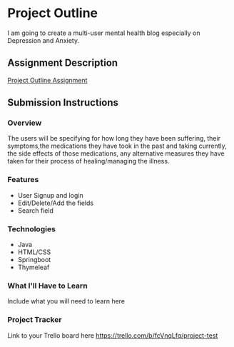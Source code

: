# Project Outline
I am going to create a multi-user mental health blog especially on Depression and Anxiety. 

## Assignment Description
[Project Outline Assignment](https://education.launchcode.org/liftoff/modules/assignments/project-outline)

## Submission Instructions

### Overview
The users will be specifying for how long they have been suffering, their symptoms,the medications they have took in the past and taking currently, the side effects of those medications, any alternative measures they have taken for their process of healing/managing the illness.
### Features
* User Signup and login
* Edit/Delete/Add the fields
* Search field

### Technologies
* Java
* HTML/CSS
* Springboot
* Thymeleaf

### What I'll Have to Learn
Include what you will need to learn here

### Project Tracker
Link to your Trello board here
https://trello.com/b/fcVnqLfq/project-test
